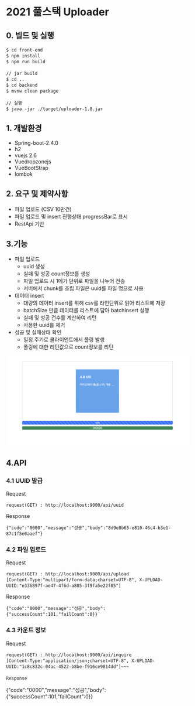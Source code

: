 # 2021 풀스택 Uploader

## 0. 빌드 및 실행
~~~
$ cd front-end
$ npm install
$ npm run build

// jar build
$ cd ..
$ cd backend
$ mvnw clean package

// 실행
$ java -jar ./target/uploader-1.0.jar
~~~

## 1. 개발환경
 * Spring-boot-2.4.0
 * h2
 * vuejs 2.6
 * Vuedropzonejs
 * VueBootStrap
 * lombok
 
## 2. 요구 및 제약사항
 * 파일 업로드 (CSV 10만건)
 * 파일 업로드 및 insert 진행상태 progressBar로 표시
 * RestApi 기반
 
## 3.기능
 * 파일 업로드
    * uuid 생성 
    * 실패 및 성공 count정보를 생성
    * 파일 업로드 시 1메가 단위로 파일을 나누어 전송
    * 서버에서 chunk를 조립 파일은 uuid를 파일 명으로 사용
 * 데이터 insert
    * 대량의 데이터 insert를 위해 csv를 라인단위로 읽어 리스트에 저장
    * batchSize 만큼 데이터를 리스트에 담아 batchInsert 실행
    * 실패 및 성공 건수를 계산하여 리턴
    * 사용한 uuid를 제거
 * 성공 및 실패상태 확인
    * 일정 주기로 클라이언트에서 폴링 발생
    * 폴링에 대한 리턴값으로 count정보를 리턴
 
![이미지](img/img_0001.png)

## 4.API
### 4.1 UUID 발급

Request
~~~
request(GET) : http://localhost:9000/api/uuid
~~~

Response
~~~
{"code":"0000","message":"성공","body":"8d9e8b65-e810-46c4-b3e1-87c1f5e0aaef"}
~~~

### 4.2 파일 업로드

Request
~~~
request(GET) : http://localhost:9000/api/upload
[Content-Type:"multipart/form-data;charset=UTF-8", X-UPLOAD-UUID:"e336897f-ae47-4f6d-a805-3f9fa5e22f05"]
~~~

Response
~~~
{"code":"0000","message":"성공","body":{"successCount":101,"failCount":0}}
~~~

### 4.3 카운트 정보 
Request
~~~
request(GET) : http://localhost:9000/api/inquire
[Content-Type:"application/json;charset=UTF-8", X-UPLOAD-UUID:"1c8c832c-04ac-4522-b8be-f916ce9814dd"]~~~

Response
~~~
{"code":"0000","message":"성공","body":{"successCount":101,"failCount":0}}
~~~
